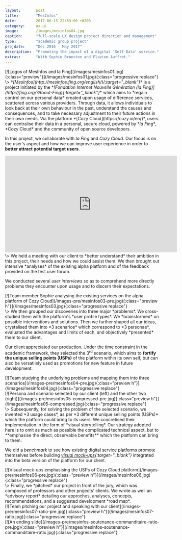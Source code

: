 ```yaml
---
layout:       post
title:        "MesInfos"
date:         2017-06-15 22:53:00 +0200
category:     ux-ui
image:        /images/mesinfos04.jpg
caption:      "full-scale UX design project direction and management"
type:         "academic group project"
projdate:     "Dec 2016 - May 2017"
description:  "Promoting the impact of a digital ‘Self Data’ service."
extras:       "With Sophie Bruneton and Flavien Auffret."
---
```



<div class="image entry thin" markdown="1">
[![Logos of MesInfos and la Fing](/images/mesinfos01.jpg){:class="preview"}](/images/mesinfos01.jpg){:class="progressive replace"}
</div>

<div class="entry" markdown="1">
\>  
*<i>[MesInfos](http://mesinfos.fing.org/english/){:target="_blank"}</i>* is a project initiated by the *<i>[Fondation Internet Nouvelle Génération (la Fing)](http://fing.org/?About-Fing){:target="_blank"}</i>* which aims to *regain control on our personal data* created upon usage of difference services, scattered across various providers. Through data, it allows individuals to look back at their own behaviour in the past, understand the causes and consequences, and to take necessary adjustment to their future actions in their own needs. Via the platform *[Cozy Cloud](https://cozy.io/en/)*, users can centralise their data in a personal, secure cloud, powered by *<i>la Fing</i>*, *Cozy Cloud* and the community of open source developers.

In this project, we collaborate with *<i>la Fing</i>* and *Cozy Cloud*. Our focus is on the user's aspect and how we can improve user experience in order to **better attract potential target users**.
</div>

<div class="image entry" markdown="0">
<iframe width="560" height="315" src="https://www.youtube.com/embed/6Wh8HMRKP4U?rel=0" frameborder="0" allow="autoplay; encrypted-media" allowfullscreen></iframe>
</div>

<div class="entry" markdown="1">
\>  
We held a meeting with our client to *better understand* their ambition in this project, their needs and how we could assist them. We then brought out intensive *analyses* of the existing alpha platform and of the feedback provided on the test user forum.

We conducted several *user interviews* so as to comprehend more directly problems they encounter upon usage and to discern their expectations.
</div>

<div class="image entry" markdown="1">
[![Team member Sophie analysing the existing services on the alpha platform of Cozy Cloud](/images-pre/mesinfos03-pre.jpg){:class="preview h"}](/images/mesinfos03.jpg){:class="progressive replace"}
</div>

<div class="entry" markdown="1">
\>  
We then grouped our discoveries into three major *problems*. We cross-studied them with the platform's *user profile types*. We *brainstormed* on possible interventions and solutions. Then we further shaped all our ideas, crystalised them into *3 scenarios* which correspond to *3 personae*, evaluated the advantages and limits of each, and objectively *presented* them to our client.

Our client appreciated our production. Under the time constraint in the academic framework, they selected the 3<sup>rd</sup> scenario, which aims to **fortify the unique selling points (USPs)** of the platform within its own self, but can also be versatilely used as promotions for new feature in future development.
</div>

<div class="image entry" markdown="1">
[![Team studying the underlying problems and mapping them into three scenarios](/images-pre/mesinfos04-pre.jpg){:class="preview h"}](/images/mesinfos04.jpg){:class="progressive replace"}
</div>

<div class="image entry" markdown="1">
[![Persona and scenario selected by our client (left) and the other two (right)](/images-pre/mesinfos05-compressed-pre.jpg){:class="preview h"}](/images/mesinfos05-compressed.jpg){:class="progressive replace"}
</div>

<div class="entry" markdown="1">
\>  
Subsequently, for solving the problem of the selected scenario, we invented *3 usage cases*, as per *3 different unique selling points (USPs)* which the platform could bring to its users. We concretised their implementation in the form of *visual storytelling*. Our strategy adopted here is to omit as much as possible the complicated technical aspect, but to **emphasise the direct, observable benefits** which the platform can bring to them.

We did a *benchmark* to see how existing digital service platforms promote themselves before building *[visual mock-ups](https://invis.io/9UBH1AVTG#/231254425_1-accueil){:target="_blank"}* integrated into the beta version of the platform for our client.
</div>

<div class="image entry thin" markdown="1">
[![Visual mock-ups emphasising the USPs of Cozy Cloud platform](/images-pre/mesinfos06-pre.jpg){:class="preview h"}](/images/mesinfos06.jpg){:class="progressive replace"}
</div>

<div class="entry thin" markdown="1">
\>  
Finally, we *pitched* our project in front of the jury, which was composed of professors and other projects' clients. We wrote as well an *advisory report* detailing our approches, analyses, concepts, recommendations, and a suggested development *road map*.
</div>

<div class="image entry" markdown="1">
[![Team pitching our project and speaking with our client](/images-pre/mesinfos07-ratio-pre.jpg){:class="preview h"}](/images/mesinfos07-ratio.jpg){:class="progressive replace"}
</div>

<div class="image entry" markdown="1">
[![An ending slide](/images-pre/mesinfos-soutenance-commanditaire-ratio-pre.jpg){:class="preview h"}](/images/mesinfos-soutenance-commanditaire-ratio.jpg){:class="progressive replace"}
</div>